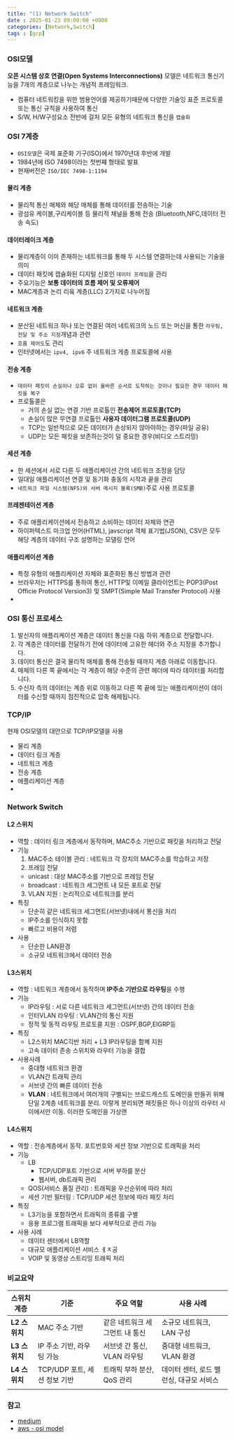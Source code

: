 ```yaml
---
title: "(1) Network Switch"
date : 2025-01-23 09:00:00 +0900
categories: [Network,Switch]
tags : [gcp]
---
```


### **OSI모델**



**오픈 시스템 상호 연결(Open Systems Interconnections)** 모델은 네트워크 통신기능을 7개의 계층으로 나누는 개념적 프레임워크.
- 컴퓨터 네트워킹을 위한 범용언어를 제공하기때문에 다양한 기술잉 표준 프로토콜 또는 통신 규칙을 사용하여 통신
- S/W, H/W구성요소 전반에 걸처 모든 유형의 네트워크 통신을 `캡슐화`
  


### **OSI 7계층**
- `OSI모델`은 국제 표준화 기구(ISO)에서 1970년대 후반에 개발
- 1984년에 ISO 7498이라는 첫번쨰 형태로 발표
- 현재버전은 `ISO/IEC 7498-1:1194`

#### **물리 계층**
- 물리적 통신 매체와 해당 매체를 통해 데이터를 전송하는 기술
- 광섬유 케이블,구리케이블 등 물리적 채널을 통해 전송 (Bluetooth,NFC,데이터 전송 속도)

#### **데이터레이크 계층**
- 물리계층이 이미 존재하는 네트워크를 통해 두 시스템 연결하는데 사용되는 기술을 의미 
- 데이터 패킷에 캡슐화된 디지털 신호인 `데이터 프레임`을 관리
- 주요기능은 **보통 데이터의 흐름 제어 및 오류제어**
- MAC계층과 논리 리읔 계층(LLC) 2가지로 나누어짐

#### **네트워크 계층**
- 분산된 네트워크 하나 또는 연결된 여러 네트워크의 노드 또는 머신을 통한 `라우팅,전달 및 주소 지정`개념과 관련
- `흐름 제어도`도 관리 
- 인터넷에서는 `ipv4, ipv6` 주 네트워크 게층 프로토콜에 사용
  

#### **전송 계층**
- `데이터 패킷이 손실이나 오류 없이 올바른 순서로 도착하는 것이나 필요한 경우 데이터 패킷을 복구`
- 프로톨콜은
  - 거의 손실 없는 연결 기반 프로톨인 **전송제어 프로토콜(TCP)**
  - 손실이 많은 무연결 프로톨인 **사용자 데이터그램 프로토콜(UDP)**
  - TCP는 일반적으로 모든 데이터가 손상되지 않아야하는 경우(파일 공유)
  - UDP는 모든 패킷을 보존하는것이 덜 중요한 경우(비디오 스트리밍)

#### **세션 계층**
- 한 세션에서 서로 다른 두 애플리케이션 간의 네트워크 조정을 담당
- 일대일 애플리케이션 연결 및 동기화 충동의 시작과 끝을 관리
- `네트워크 파일 시스템(NFS)와 서버 메시지 블록(SMB)`주로 사용 프로토콜


#### **프레젠테이션 계층**
- 주로 애플리케이션에서 전송하고 소비하는 데이터 자체와 연관
- 하이퍼텍스트 마크업 언어(HTML), javscript 객체 표기법(JSON), CSV은 모두 해당 계층의 데이터 구조 설명하는 모델링 언어

#### **애플리케이션 계층**
- 특정 유형의 애플리케이션 자체와 표준화된 통신 방법과 관련
- 브라우저는 HTTPS를 통하여 통신, HTTP및 이메일 클라이언트는 POP3(Post Officie Protocol Version3) 및 SMPT(Simple Mail Transfer Protocol) 사용
- 
### **OSI 통신 프로세스**
1. 발신자의 애플리케이션 계층은 데이터 통신을 다음 하위 계층으로 전달합니다.
2. 각 계층은 데이터를 전달하기 전에 데이터에 고유한 헤더와 주소 지정을 추가합니다. 
3. 데이터 통신은 결국 물리적 매체를 통해 전송될 때까지 계층 아래로 이동합니다.
4. 매체의 다른 쪽 끝에서는 각 계층이 해당 수준의 관련 헤더에 따라 데이터를 처리합니다. 
5. 수신자 측의 데이터는 계층 위로 이동하고 다른 쪽 끝에 있는 애플리케이션이 데이터를 수신할 때까지 점진적으로 압축 해제됩니다.

### **TCP/IP**
현재 OSI모델의 대안으로 TCP/IP모델을 사용
- 물리 계층
- 데이터 링크 계층
- 네트워크 계층
- 전송 계층
- 애플리케이션 계층
- 

### **Network Switch**

#### **L2 스위치**

- 역할 : 데이터 링크 계층에서 동작하며, MAC주소 기반으로 패킷을 처리하고 전달
- 기능
  1. MAC주소 테이블 관리 : 네트워크 각 장치의 MAC주소를 학습하고 저장
  2. 프레임 전달
    - unicast : 대상 MAC주소를 기반으로 프레임 전달
    - broadcast : 네트워크 세그먼트 내 모든 포트로 전달
  3. VLAN 지원 : 논리적으로 네트워크를 분리
- 특징
  - 단순히 같은 네트워크 세그먼트(서브넷)내에서 통신을 처리
  - IP주소를 인식하지 못함
  - 빠르고 비용이 저렴
- 사용
  - 단순한 LAN환경
  - 소규모 네트워크에서 데이터 전송
  
#### **L3스위치**
- 역할 : 네트워크 계층에서 동작하며 **IP주소 기반으로 라우팅**을 수행
- 기능
  - IP라우팅 : 서로 다른 네트워크 세그먼트(서브넷) 간의 데이터 전송
  - 인터VLAN 라우팅 : VLAN간의 통신 지원
  - 정적 및 동적 라우팅 프로토콜 지원 : OSPF,BGP,EIGRP등
- 특징
  - L2스위치 MAC긱반 처리 + L3 IP라우팅을 함꼐 지원
  - 고속 데이터 존송 스위치와 라우터 기능을 결합
- 사용사례
  - 중대형 네트워크 환경
  - VLAN간 트래픽 관리
  - 서브넷 간의 빠른 데이터 전송
  - **VLAN** : 네트워크에서 여러개의 구별되는 브로드캐스트 도메인을 만들귀 위해 단일 2계층 네트워크를 분리. 이렇게 분리되면 패킷들은 하나 이상의 라우터 사이에서만 이동. 이러한 도메인을 가상랜 

#### **L4스위치**
- 역할 : 전송계층에서 동작. 포트번호와 세션 정보 기반으로 트래픽을 처리
- 기능
  - LB
    - TCP/UDP포트 기반으로 서버 부하를 분산
    - 웹서버, db트래픽 관리
  - QOS(서비스 품질 관리) : 트래픽을 우선순위에 따라 처리
  - 세션 기반 필터링 : TCP/UDP 세션 정보에 따라 패킷 처리
- 특징
  - L3기능을 포함하면서 트래픽의 종류를 구별
  - 응용 프로그램 트래픽을 보다 세부적으로 관리 가능
- 사용 사례
  - 데이터 센터에서 LB역할
  - 대규모 애플리케이션 서비스 ㅔㅈ공
  - VOIP 및 동영상 스트리밍 트래픽 처리


### **비교요약**

| **스위치 계층** | **기준**                     | **주요 역할**                  | **사용 사례**                           |
| --------------- | ---------------------------- | ------------------------------ | --------------------------------------- |
| **L2 스위치**   | MAC 주소 기반                | 같은 네트워크 세그먼트 내 통신 | 소규모 네트워크, LAN 구성               |
| **L3 스위치**   | IP 주소 기반, 라우팅 가능    | 서브넷 간 통신, VLAN 라우팅    | 중대형 네트워크, VLAN 환경              |
| **L4 스위치**   | TCP/UDP 포트, 세션 정보 기반 | 트래픽 부하 분산, QoS 관리     | 데이터 센터, 로드 밸런싱, 대규모 서비스 |
|                 |



### 참고
- [medium](https://medium.com/@mervegamzenar/data-modeling-for-data-engineering-4ba302b4654f)
- [aws - osi model](https://aws.amazon.com/ko/what-is/osi-model/)